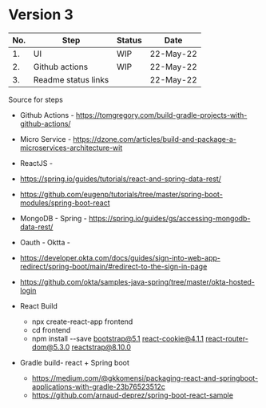 # Version 3

|No. | Step | Status | Date |
|---|---|---|---|
|1.| UI | WIP  | 22-May-22 |
|2.| Github actions | WIP | 22-May-22|
|3.| Readme status links | | 22-May-22 |
Source for steps
* Github Actions - https://tomgregory.com/build-gradle-projects-with-github-actions/
* Micro Service -  https://dzone.com/articles/build-and-package-a-microservices-architecture-wit

* ReactJS -
 * https://spring.io/guides/tutorials/react-and-spring-data-rest/
 * https://github.com/eugenp/tutorials/tree/master/spring-boot-modules/spring-boot-react

* MongoDB - Spring - https://spring.io/guides/gs/accessing-mongodb-data-rest/

* Oauth - Oktta -
* https://developer.okta.com/docs/guides/sign-into-web-app-redirect/spring-boot/main/#redirect-to-the-sign-in-page
* https://github.com/okta/samples-java-spring/tree/master/okta-hosted-login

* React Build
  * npx create-react-app frontend    
  * cd frontend     
  * npm install --save bootstrap@5.1 react-cookie@4.1.1 react-router-dom@5.3.0 reactstrap@8.10.0

* Gradle build- react + Spring boot 
	* https://medium.com/@gkkomensi/packaging-react-and-springboot-applications-with-gradle-23b76523512c
	* https://github.com/arnaud-deprez/spring-boot-react-sample
  
